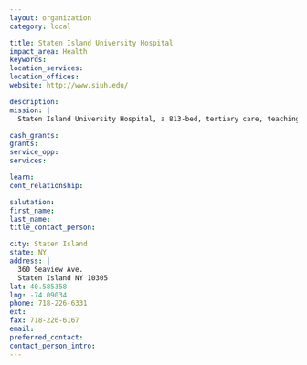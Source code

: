 ```yaml
---
layout: organization
category: local

title: Staten Island University Hospital
impact_area: Health
keywords: 
location_services: 
location_offices: 
website: http://www.siuh.edu/

description: 
mission: |
  Staten Island University Hospital, a 813-bed, tertiary care, teaching healthcare system located in New York City's fastest growing borough of 443,728 inhabitants, is a recognized leader in the innovation of technology-based medicine. Through a network of primary care and specialty centers, services are extended throughout the City's five boroughs and beyond.

cash_grants: 
grants: 
service_opp: 
services: 

learn: 
cont_relationship: 

salutation: 
first_name: 
last_name: 
title_contact_person: 

city: Staten Island
state: NY
address: |
  360 Seaview Ave.     
  Staten Island NY 10305
lat: 40.585358
lng: -74.09034
phone: 718-226-6331
ext: 
fax: 718-226-6167
email: 
preferred_contact: 
contact_person_intro: 
---
```

